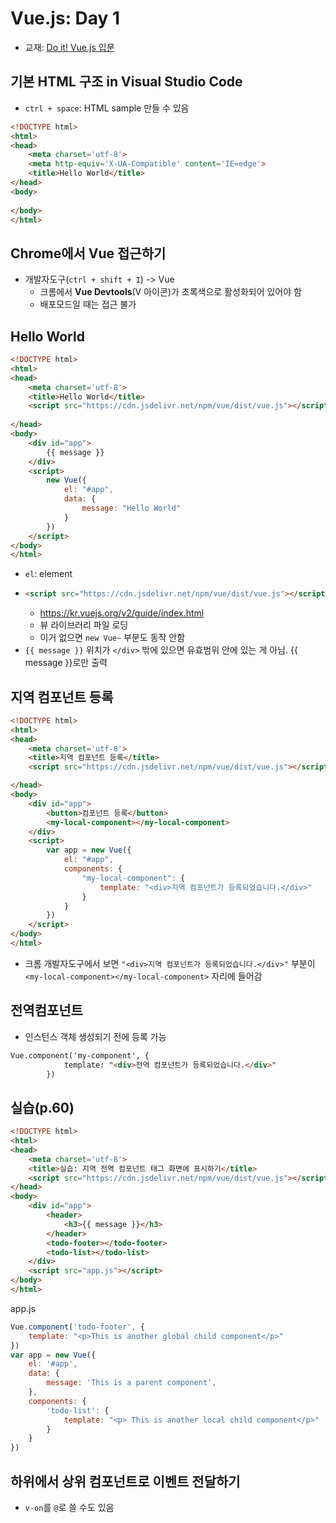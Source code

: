 # Vue.js: Day 1
- 교재: [Do it! Vue.js 입문](http://www.yes24.com/Product/Goods/58206961)

## 기본 HTML 구조 in Visual Studio Code
- `ctrl + space`: HTML sample 만들 수 있음
```html
<!DOCTYPE html>
<html>
<head>
    <meta charset='utf-8'>
    <meta http-equiv='X-UA-Compatible' content='IE=edge'>
    <title>Hello World</title>
</head>
<body>
    
</body>
</html>
```

## Chrome에서 Vue 접근하기
- 개발자도구(`ctrl + shift + I`) -> Vue
    - 크롬에서 **Vue Devtools**(V 아이콘)가 초록색으로 활성화되어 있어야 함
    - 배포모드일 때는 접근 불가

## Hello World
```html
<!DOCTYPE html>
<html>
<head>
    <meta charset='utf-8'>
    <title>Hello World</title>
    <script src="https://cdn.jsdelivr.net/npm/vue/dist/vue.js"></script>
    
</head>
<body>
    <div id="app">
        {{ message }}
    </div>
    <script>
        new Vue({
            el: "#app",
            data: {
                message: "Hello World"
            }
        })
    </script>
</body>
</html>
```
- `el`: element
- 
    ```html
    <script src="https://cdn.jsdelivr.net/npm/vue/dist/vue.js"></script>
    ```
    - https://kr.vuejs.org/v2/guide/index.html
    - 뷰 라이브러리 파일 로딩
    - 이거 없으면 `new Vue~` 부분도 동작 안함
- `{{ message }}` 위치가 `</div>` 밖에 있으면 유효범위 안에 있는 게 아님. {{ message }}로만 출력

## 지역 컴포넌트 등록
```html
<!DOCTYPE html>
<html>
<head>
    <meta charset='utf-8'>
    <title>지역 컴포넌트 등록</title>
    <script src="https://cdn.jsdelivr.net/npm/vue/dist/vue.js"></script>

</head>
<body>
    <div id="app">
        <button>컴포넌트 등록</button>
        <my-local-component></my-local-component>
    </div>
    <script>
        var app = new Vue({
            el: "#app",
            components: {
                "my-local-component": {
                    template: "<div>지역 컴포넌트가 등록되었습니다.</div>"
                }
            }
        })
    </script>
</body>
</html>
```
- 크롬 개발자도구에서 보면 `"<div>지역 컴포넌트가 등록되었습니다.</div>"` 부분이 `<my-local-component></my-local-component>` 자리에 들어감

## 전역컴포넌트
- 인스턴스 객체 생성되기 전에 등록 가능
```html
Vue.component('my-component', {
            template: "<div>전역 컴포넌트가 등록되었습니다.</div>"
        })
```

## 실습(p.60)
```html
<!DOCTYPE html>
<html>
<head>
    <meta charset='utf-8'>
    <title>실습: 지역 전역 컴포넌트 태그 화면에 표시하기</title>
    <script src="https://cdn.jsdelivr.net/npm/vue/dist/vue.js"></script>
</head>
<body>
    <div id="app">
        <header>
            <h3>{{ message }}</h3>
        </header>        
        <todo-footer></todo-footer>
        <todo-list></todo-list>
    </div>
    <script src="app.js"></script>
</body>
</html>
```
app.js
```js
Vue.component('todo-footer', {
    template: "<p>This is another global child component</p>"
})
var app = new Vue({
    el: '#app',
    data: {
        message: 'This is a parent component',
    },
    components: {
        'todo-list': {
            template: "<p> This is another local child component</p>"
        }   
    }
})
```

## 하위에서 상위 컴포넌트로 이벤트 전달하기
- `v-on`를 `@`로 쓸 수도 있음
